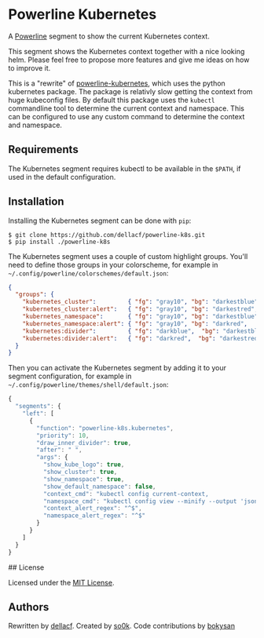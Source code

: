 # Powerline Kubernetes

A [Powerline](https://github.com/powerline/powerline) segment to show the current Kubernetes context.

This segment shows the Kubernetes context together with a nice looking helm. Please feel free to propose more features and give me ideas on how to improve it.

This is a "rewrite" of [powerline-kubernetes](https://github.com/so0k/powerline-kubernetes), which uses the python kubernetes package. The package is relativly slow getting the context from huge kubeconfig files. By default this package uses the `kubectl` commandline tool to determine the current context and namespace. This can be configured to use any custom command to determine the context and namespace.


## Requirements

The Kubernetes segment requires kubectl to be available in the `$PATH`, if used in the default configuration.


## Installation

Installing the Kubernetes segment can be done with `pip`:

```
$ git clone https://github.com/dellacf/powerline-k8s.git
$ pip install ./powerline-k8s
```

The Kubernetes segment uses a couple of custom highlight groups. You'll need to define those groups in your colorscheme, for example in `~/.config/powerline/colorschemes/default.json`:

```json
{
  "groups": {
    "kubernetes_cluster":         { "fg": "gray10", "bg": "darkestblue", "attrs": [] },
    "kubernetes_cluster:alert":   { "fg": "gray10", "bg": "darkestred",  "attrs": [] },
    "kubernetes_namespace":       { "fg": "gray10", "bg": "darkestblue", "attrs": [] },
    "kubernetes_namespace:alert": { "fg": "gray10", "bg": "darkred",     "attrs": [] },
    "kubernetes:divider":         { "fg": "darkblue",  "bg": "darkestblue", "attrs": [] },
    "kubernetes:divider:alert":   { "fg": "darkred",  "bg": "darkestred", "attrs": [] }
  }
}
```

Then you can activate the Kubernetes segment by adding it to your segment configuration, for example in `~/.config/powerline/themes/shell/default.json`:

```javascript
{
  "segments": {
    "left": [
      {
        "function": "powerline-k8s.kubernetes",
        "priority": 10,
        "draw_inner_divider": true,
        "after": " ",
        "args": {
          "show_kube_logo": true,
          "show_cluster": true,
          "show_namespace": true,
          "show_default_namespace": false,
          "context_cmd": "kubectl config current-context,
          "namespace_cmd": "kubectl config view --minify --output 'jsonpath={..namespace}'",
          "context_alert_regex": "^$",
          "namespace_alert_regex": "^$"
        }
      }
    ]
  }
}

```

## License

Licensed under the [MIT License](LICENSE).


## Authors

Rewritten by [dellacf](https://github.com/dellacf/). Created by [so0k](https://github.com/so0k/). Code contributions by [bokysan](https://github.com/bokysan)

